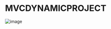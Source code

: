 # MVCDYNAMICPROJECT
![image](https://user-images.githubusercontent.com/89300182/136837876-6b5f81a5-ff3f-422d-bf66-98ae218f357a.png)

